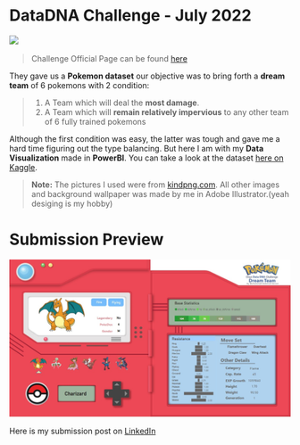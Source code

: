 # DataDNA Challenge - July 2022
![](https://onyxdata.co.uk/wp-content/uploads/2022/06/DataDNA-Dataset-Challenge-July-2022.png)

> Challenge Official Page can be found [here](https://onyxdata.co.uk/dataset_challenge/july-2022)

They gave us a **Pokemon dataset** our objective was to bring forth a **dream team** of 6 pokemons with 2 condition:

> 1. A Team which will deal the **most damage**.
> 2. A Team which will **remain relatively impervious** to any other team of 6 fully trained pokemons

Although the first condition was easy, the latter was tough and gave me a hard time figuring out the type balancing. But here I am with my **Data Visualization** made in **PowerBI**. You can take a look at the dataset [here on Kaggle](https://www.kaggle.com/datasets/kartikkadian/pokemondata).

> **Note:** The pictures I used were from [kindpng.com](https://www.kindpng.com/). All other images and background wallpaper was made by me in Adobe Illustrator.(yeah desiging is my hobby)

# Submission Preview

![](doc/img/preview.jpg)

Here is my submission post on [LinkedIn](https://www.linkedin.com/posts/muhammad-hammad-hassan-cs101_datadna-july2022-pokemon-activity-6957400293147848704-zqjK?utm_source=linkedin_share&utm_medium=member_desktop_web)
